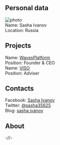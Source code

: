 ## Personal data
![photo](photo/sasha_ivanov.jpeg)  
   Name: Sasha Ivanov  
   Location: Russia  
## Projects
  Name: [WavesPlatform](../projects/wavesplatform.md)  
  Position: Founder & CEO   
  Name: [VISO](../projects/viso.md)  
  Position: Adviser   
## Contacts
   Facebook: [Sasha Ivanov](https://www.facebook.com/sasha35625)  
   Twitter: [@sasha35625](https://twitter.com/sasha35625?lang=en)  
   Blog: [sasha ivanov](https://blog.wavesplatform.com/@emergentlogic)  
## About
-//-
